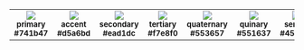 <table>
    <tr>
        <td align="center">
            <img src="https://color-pallete-gen.herokuapp.com/741b47" /><br />
            <sub>
                <b>primary</b> <br />
                <b>#741b47</b>
            </sub>
        </td>
        <td align="center">
            <img src="https://color-pallete-gen.herokuapp.com/d5a6bd" /><br />
            <sub>
                <b>accent</b> <br />
                <b>#d5a6bd</b>
            </sub>
        </td>
        <td align="center">
            <img src="https://color-pallete-gen.herokuapp.com/ead1dc" /><br />
            <sub>
                <b>secondary</b> <br />
                <b>#ead1dc</b>
            </sub>
        </td>
        <td align="center">
            <img src="https://color-pallete-gen.herokuapp.com/f7e8f0" /><br />
            <sub>
                <b>tertiary</b> <br />
                <b>#f7e8f0</b>
            </sub>
        </td>
        <td align="center">
            <img src="https://color-pallete-gen.herokuapp.com/553657" /><br />
            <sub>
                <b>quaternary</b> <br />
                <b>#553657</b>
            </sub>
        </td>
        <td align="center">
            <img src="https://color-pallete-gen.herokuapp.com/551637" /><br />
            <sub>
                <b>quinary</b> <br />
                <b>#551637</b>
            </sub>
        </td>
        <td align="center">
            <img src="https://color-pallete-gen.herokuapp.com/450617" /><br />
            <sub>
                <b>senary</b> <br />
                <b>#450617</b>
            </sub>
        </td>
    </tr>
</table>
